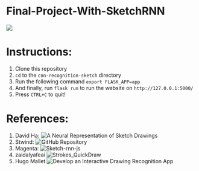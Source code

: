 # Final-Project-With-SketchRNN

![](https://i.imgur.com/OVdXXPV.png)

# Instructions:
1. Clone this repository
2. `cd` to the `cnn-recognition-sketch` directory
3. Run the following command `export FLASK_APP=app`
4. And finally, run `flask run` to run the website on `http://127.0.0.1:5000/`
5. Press `CTRL+C` to quit!

# References:
1. David Ha: ![A Neural Representation of Sketch Drawings](https://arxiv.org/abs/1704.03477)
2. Stwind: ![GitHub Repository](https://github.com/stwind/SketchRNN_tf2)
3. Magenta: ![Sketch-rnn-js](https://github.com/magenta/magenta-demos/tree/master/sketch-rnn-js)
4. zaidalyafeai ![Strokes_QuickDraw](https://colab.research.google.com/github/zaidalyafeai/Notebooks/blob/master/Strokes_QuickDraw.ipynb)
5. Hugo Mallet ![Develop an Interactive Drawing Recognition App](https://towardsdatascience.com/develop-an-interactive-drawing-recognition-app-based-on-cnn-deploy-it-with-flask-95a805de10c0)
